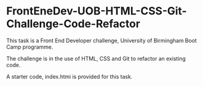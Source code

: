 # FrontEneDev-UOB-HTML-CSS-Git-Challenge-Code-Refactor

This task is a Front End Developer challenge, University of Birmingham Boot Camp programme. 

The challenge is in the use of HTML, CSS and Git to refactor an existing code.

A starter code, index.htmi is provided for this task.
